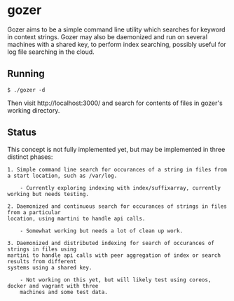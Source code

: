 # gozer #

Gozer aims to be a simple command line utility which searches for keyword in context strings.  Gozer may also be daemonized and run on several machines with a shared key, to perform index searching, possibly useful for log file searching in the cloud.

## Running ##

	$ ./gozer -d

Then visit http://localhost:3000/ and search for contents of files in gozer's working directory.

## Status ##

This concept is not fully implemented yet, but may be implemented in three distinct phases:

	1. Simple command line search for occurances of a string in files from a start location, such as /var/log.

		- Currently exploring indexing with index/suffixarray, currently working but needs testing.

	2. Daemonized and continuous search for occurances of strings in files from a particular 
	location, using martini to handle api calls.

		- Somewhat working but needs a lot of clean up work.

	3. Daemonized and distributed indexing for search of occurances of strings in files using 
	martini to handle api calls with peer aggregation of index or search results from different 
	systems using a shared key.

		- Not working on this yet, but will likely test using coreos, docker and vagrant with three 
		machines and some test data.

